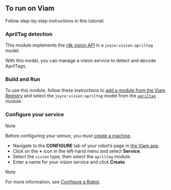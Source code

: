 ## To run on Viam

Follow step-by-step instructions in this tutorial: 

### AprilTag detection

This module implements the [rdk vision API](https://docs.viam.com/appendix/apis/services/vision/) in a `joyce:vision:apriltag` model.

With this model, you can manage a vision service to detect and decode AprilTags.

### Build and Run

To use this module, follow these instructions to [add a module from the Viam Registry](https://docs.viam.com/registry/configure/#add-a-modular-resource-from-the-viam-registry) and select the `joyce:vision:apriltag` model from the [`apriltag`](https://app.viam.com/module/joyce/apriltag) module.

### Configure your service

> [!NOTE]  
> Before configuring your sensor, you must [create a machine](https://docs.viam.com/cloud/machines/#add-a-new-machine).

- Navigate to the **CONFIGURE** tab of your robot’s page in [the Viam app](https://app.viam.com/).
- Click on the **+** icon in the left-hand menu and select **Service**.
- Select the `vision` type, then select the `apriltag` module. 
- Enter a name for your vision service and click **Create**.

> [!NOTE]  
> For more information, see [Configure a Robot](https://docs.viam.com/manage/configuration/).
